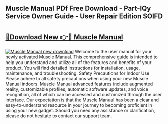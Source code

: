 ## Muscle Manual PDf Free Download - Part-IQy Service Owner Guide - User Repair Edition SOlFD

# <h2><a href="http://cf26395.oget.top/?id=Muscle+Manual">🔗Download New 👉🔴 Muscle Manual</a></h2>

[![Muscle Manual new download](https://i.imgur.com/5g1atiW.png)](http://cf26395.oget.top/?id=Muscle+Manual)
Welcome to the user manual for your newly activated Muscle Manual. This comprehensive guide is intended to help you understand and utilize all of the features and benefits of your product. You will find detailed instructions for installation, usage, maintenance, and troubleshooting. Safety Precautions for Indoor Use Please adhere to all safety precautions when using your new Muscle Manual indoors. Muscle Manual advanced features include augmented reality, customizable profiles, automatic software updates, and voice recognition, all of which can be accessed and customized through the user interface. Our expectation is that the Muscle Manual has been a clear and easy-to-understand resource in your journey to becoming proficient in using your new gadget. Should you need any assistance or clarification, please do not hesitate to contact our support team.
